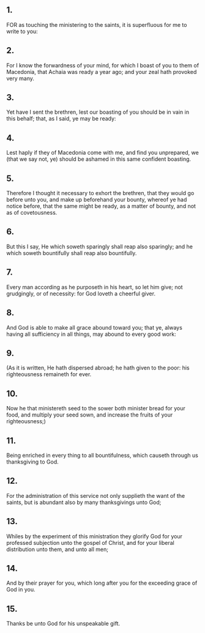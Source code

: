 ## 1.
FOR as touching the ministering to the saints, it is superfluous for me to write to you:
## 2.
For I know the forwardness of your mind, for which I boast of you to them of Macedonia, that Achaia was ready a year ago; and your zeal hath provoked very many.
## 3.
Yet have I sent the brethren, lest our boasting of you should be in vain in this behalf; that, as I said, ye may be ready:
## 4.
Lest haply if they of Macedonia come with me, and find you unprepared, we (that we say not, ye) should be ashamed in this same confident boasting.
## 5.
Therefore I thought it necessary to exhort the brethren, that they would go before unto you, and make up beforehand your bounty, whereof ye had notice before, that the same might be ready, as a matter of bounty, and not as of covetousness.
## 6.
But this I say, He which soweth sparingly shall reap also sparingly; and he which soweth bountifully shall reap also bountifully.
## 7.
Every man according as he purposeth in his heart, so let him give; not grudgingly, or of necessity: for God loveth a cheerful giver.
## 8.
And God is able to make all grace abound toward you; that ye, always having all sufficiency in all things, may abound to every good work:
## 9.
(As it is written, He hath dispersed abroad; he hath given to the poor: his righteousness remaineth for ever.
## 10.
Now he that ministereth seed to the sower both minister bread for your food, and multiply your seed sown, and increase the fruits of your righteousness;)
## 11.
Being enriched in every thing to all bountifulness, which causeth through us thanksgiving to God.
## 12.
For the administration of this service not only supplieth the want of the saints, but is abundant also by many thanksgivings unto God;
## 13.
Whiles by the experiment of this ministration they glorify God for your professed subjection unto the gospel of Christ, and for your liberal distribution unto them, and unto all men;
## 14.
And by their prayer for you, which long after you for the exceeding grace of God in you.
## 15.
Thanks be unto God for his unspeakable gift.

